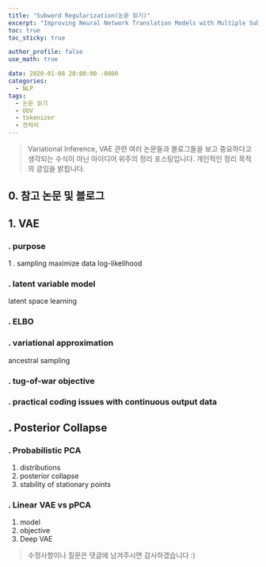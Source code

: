 ```yaml
---
title: "Subword Regularization(논문 읽기)"
excerpt: "Improving Neural Network Translation Models with Multiple Subword Candidates"
toc: true
toc_sticky: true

author_profile: false
use_math: true

date: 2020-01-08 20:00:00 -0000
categories: 
  - NLP
tags:
  - 논문 읽기
  - OOV
  - tokenizer
  - 전처리
---
```

> Variational Inference, VAE 관련 여러 논문들과 블로그들을 보고 중요하다고 생각되는 수식이 아닌 아이디어 위주의 정리 포스팅입니다.
> 개인적인 정리 목적의 글임을 밝힙니다.

## 0. 참고 논문 및 블로그


## 1.  VAE

### . purpose
1 . sampling maximize data log-likelihood

### . latent variable model
latent space learning

### . ELBO

### . variational approximation
ancestral sampling

### . tug-of-war objective

### . practical coding issues with continuous output data


## . Posterior Collapse

### . Probabilistic PCA
1. distributions
2. posterior collapse
3. stability of stationary points

### . Linear VAE vs pPCA
1. model 
2. objective
3. Deep VAE


> 수정사항이나 질문은 댓글에 남겨주시면 감사하겠습니다 :)
<!--stackedit_data:
eyJoaXN0b3J5IjpbLTEwMzQ5NjYxMDYsMTU0NDg5ODg4MF19
-->